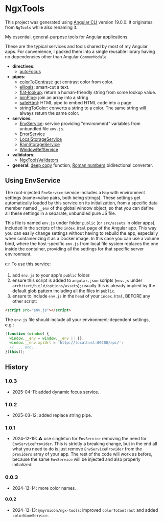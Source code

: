 # NgxTools

This project was generated using [Angular CLI](https://github.com/angular/angular-cli) version 19.0.0. It originates from `NgTools` while also renaming it.

My essential, general-purpose tools for Angular applications.

These are the typical services and tools shared by most of my Angular apps. For convenience, I packed them into a single reusable library having no dependencies other than Angular `CommonModule`.

- **directives**:
  - [autoFocus](src/lib/directives/auto-focus.directive.ts)
- **pipes**:
  - [colorToContrast](src/lib/pipes/color-to-contrast.pipe.ts): get contrast color from color.
  - [ellipsis](src/lib/pipes/ellipsis.pipe.ts): smart-cut a text.
  - [flat-lookup](src/lib/pipes/flat-lookup.pipe.ts): return a human-friendly string from some lookup value.
  - [joinPipe](src/lib/pipes/join.pipe.ts): join an array into a string.
  - [safeHtml](src/lib/pipes/safe-html.pipe.ts): HTML pipe to embed HTML code into a page.
  - [stringToColor](src/lib/pipes/string-to-color.pipe.ts): converts a string to a color. The same string will always return the same color.
- **services**:
  - [EnvService](src/lib/services/env.service.ts): service providing "environment" variables from unbundled file `env.js`.
  - [ErrorService](src/lib/services/error.service.ts)
  - [LocalStorageService](src/lib/services/local-storage.service.ts)
  - [RamStorageService](src/lib/services/ram-storage.service.ts)
  - [WindowRefService](src/lib/services/window-ref.service.ts)
- **validators**:
  - [NgxToolsValidators](src/lib/validators/ngx-tools.validators.ts)
- **general**: [deep copy](src/lib/functions.ts) function, [Roman numbers](src/lib/roman-number.ts) bidirectional converter.

## Using EnvService

The root-injected `EnvService` service includes a `Map` with environment settings (name=value pairs, both being strings). These settings get automatically loaded by this service on its initialization, from a specific data member named `__env` of the global window object, so that you can define all these settings in a separate, unbundled pure JS file.

This file is named `env.js` under folder `public` (or `src/assets` in older apps), included in the scripts of the `index.html` page of the Angular app. This way you can easily change settings without having to rebuild the app, especially when containerizing it as a Docker image. In this case you can use a volume bind, where the host-specific `env.js` from local file system replaces the one inside the container, providing all the settings for that specific server environment.

👉 To use this service:

1. add `env.js` to your app's `public` folder.
2. ensure this script is added to `angular.json` scripts (`env.js` under `architect/build/options/assets`); usually this is already implied by the default glob pattern including all the files in `public`.
3. ensure to include `env.js` in the `head` of your `index.html`, BEFORE any other script:

```html
<script src="env.js"></script>
```

The `env.js` file should include all your environment-dependent settings, e.g.:

```js
(function (window) {
  window.__env = window.__env || {};
  window.__env.apiUrl = 'http://localhost:60200/api/';
  // ... etc.
}(this));
```

## History

### 1.0.3

- 2025-04-11: added dynamic focus service.

### 1.0.2

- 2025-03-12: added replace string pipe.

### 1.0.1

- 2024-12-19: ⚠️ use singleton for `EnvService` removing the need for `EnvServiceProvider`. This is strictly a breaking change, but in the end all what you need to do is just remove `EnvServiceProvider` from the `providers` array of your app. The rest of the code will work as before, because the same `EnvService` will be injected and also properly initialized.

### 0.0.3

- 2024-12-14: more color names.

#### 0.0.2

- 2024-12-13: `@myrmidon/ngx-tools`: improved `colorToContrast` and added `colorNameService`.
